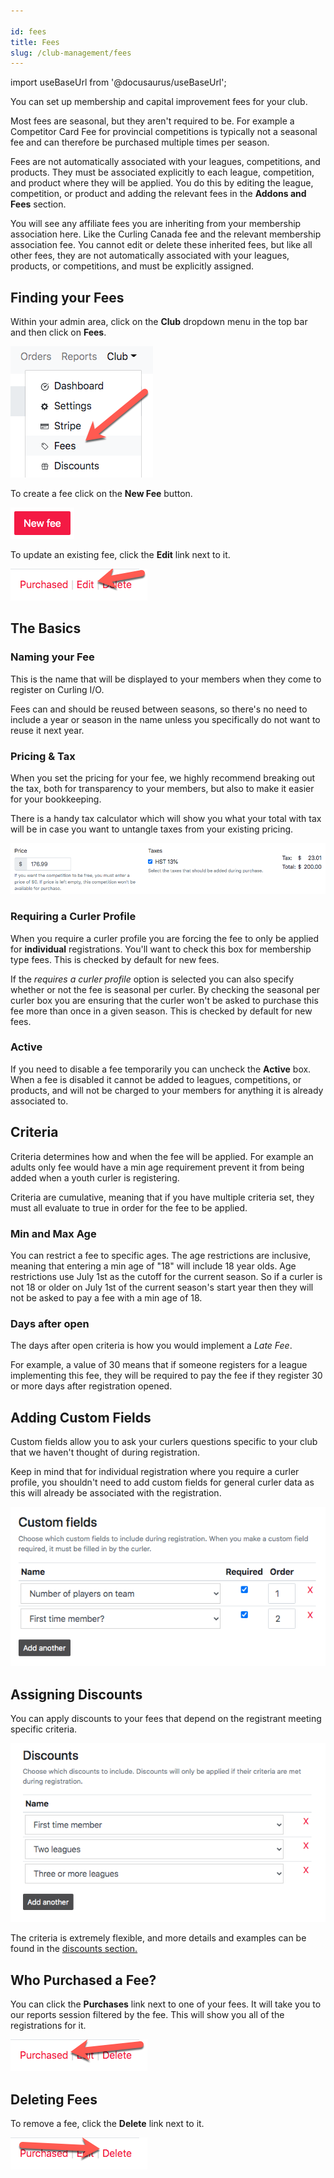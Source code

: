 ```yaml
---

id: fees  
title: Fees  
slug: /club-management/fees
---
```

import useBaseUrl from '@docusaurus/useBaseUrl';

You can set up membership and capital improvement fees for your club.

Most fees are seasonal, but they aren't required to be.
For example a Competitor Card Fee for provincial competitions is typically not a seasonal fee and can therefore be purchased multiple times per season.

Fees are not automatically associated with your leagues, competitions, and products.
They must be associated explicitly to each league, competition, and product where they will be applied.
You do this by editing the league, competition, or product and adding the relevant fees in the **Addons and Fees** section.

You will see any affiliate fees you are inheriting from your membership association here.
Like the Curling Canada fee and the relevant membership association fee.
You cannot edit or delete these inherited fees, but like all other fees, they are not automatically associated with your leagues, products, or competitions, and must be explicitly assigned.


## Finding your Fees

Within your admin area, click on the **Club** dropdown menu in the top bar and then click on **Fees**.

![Navigation](/img/docs/club-management/fees/navigation.png)

To create a fee click on the **New Fee** button.

![New](/img/docs/club-management/fees/new.png)

To update an existing fee, click the **Edit** link next to it.

![Edit](/img/docs/club-management/shared/edit.png)

## The Basics


### Naming your Fee

This is the name that will be displayed to your members when they come to register on Curling I/O.

Fees can and should be reused between seasons, so there's no need to include a year or season in the name unless you specifically do not want to reuse it next year.


### Pricing & Tax

When you set the pricing for your fee, we highly recommend breaking out the tax, both for transparency to your members, but also to make it easier for your bookkeeping.

There is a handy tax calculator which will show you what your total with tax will be in case you want to untangle taxes from your existing pricing.

![Tax Calculator](/img/docs/club-management/shared/tax-calculator.png)


### Requiring a Curler Profile

When you require a curler profile you are forcing the fee to only be applied for **individual** registrations.
You'll want to check this box for membership type fees.
This is checked by default for new fees.

If the _requires a curler profile_ option is selected you can also specify whether or not the fee is seasonal per curler.
By checking the seasonal per curler box you are ensuring that the curler won't be asked to purchase this fee more than once in a given season.
This is checked by default for new fees.


### Active

If you need to disable a fee temporarily you can uncheck the **Active** box.
When a fee is disabled it cannot be added to leagues, competitions, or products, and will not be charged to your members for anything it is already associated to.


## Criteria

Criteria determines how and when the fee will be applied.
For example an adults only fee would have a min age requirement prevent it from being added when a youth curler is registering.

Criteria are cumulative, meaning that if you have multiple criteria set, they must all evaluate to true in order for the fee to be applied.


### Min and Max Age

You can restrict a fee to specific ages.
The age restrictions are inclusive, meaning that entering a min age of "18" will include 18 year olds.
Age restrictions use July 1st as the cutoff for the current season. So if a curler is not 18 or older on July 1st of the current season's start year then they will not be asked to pay a fee with a min age of 18.


### Days after open

The days after open criteria is how you would implement a *Late Fee*.

For example, a value of 30 means that if someone registers for a league implementing this fee, they will be required to pay the fee if they register 30 or more days after registration opened.


## Adding Custom Fields

Custom fields allow you to ask your curlers questions specific to your club that we haven't thought of during registration.

Keep in mind that for individual registration where you require a curler profile, you shouldn't need to add custom fields for general curler data as this will already be associated with the registration.

![Custom Fields](/img/docs/club-management/shared/custom-fields.png)


## Assigning Discounts

You can apply discounts to your fees that depend on the registrant meeting specific criteria.

![Assigning Discounts](/img/docs/club-management/leagues/discounts.png)

The criteria is extremely flexible, and more details and examples can be found in the [discounts section.](/docs/club-management/discounts)


## Who Purchased a Fee?

You can click the **Purchases** link next to one of your fees. It will take you to our reports session filtered by the fee.
This will show you all of the registrations for it.

![Purchased](/img/docs/club-management/shared/purchased.png)


## Deleting Fees

To remove a fee, click the **Delete** link next to it.

![Delete](/img/docs/club-management/shared/delete.png)

